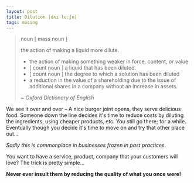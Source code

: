 ```yaml
---
layout: post
title: Dilution |dʌɪˈluːʃn|
tags: musing
---
```


> noun [ mass noun ]
>
> the action of making a liquid more dilute.
>
> -  the action of making something weaker in force, content, or value
> -  [ count noun ] a liquid that has been diluted.
> -  [ count noun ] the degree to which a solution has been diluted
> -  a reduction in the value of a shareholding due to the issue of additional shares in a company without an increase in assets.
>
> ~ _Oxford Dictionary of English_

We see it over and over – A nice burger joint opens, they serve delicious food.
Someone down the line decides it's time to reduce costs by diluting the 
ingredients, using cheaper products, etc. You still go there; for a while.
Eventually though you decide it's time to move on and try that other place out...

_Sadly this is commonplace in businesses frozen in past practices._

You want to have a service, product, company that your customers will love?
The trick is pretty simple...

**Never ever insult them by reducing the quality of what you once were!**
